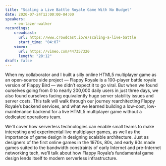 ```yaml
---
title: "Scaling a Live Battle Royale Game With No Budget"
date: 2020-07-24T12:00:00-04:00
speakers:
    - em-lazer-walker
recordings:
    crowdcast:
      url: https://www.crowdcast.io/e/scaling-a-live-battle
      start_time: "04:07"
    vimeo:
      url: https://vimeo.com/447357320
      length: "28:12"
draft: false
---
```


When my collaborator and I built a silly online HTML5 multiplayer game as an open-source side project — Flappy Royale is a 100-player battle royale version of Flappy Bird — we didn’t expect it to go viral. But when we found ourselves going from 0 to nearly 200,000 daily users in just three days, we also found ourselves facing equivalently huge server stability issues and server costs. This talk will walk through our journey rearchitecting Flappy Royale’s backend services, and what we learned building a low-cost, low-maintenance backend for a live HTML5 multiplayer game without a dedicated operations team.

We’ll cover how serverless technologies can enable small teams to make interesting and experimental live multiplayer games, as well as the importance of game design in designing scalable architecture. Just as designers of the first online games in the 1970s, 80s, and early 90s made games suited to the bandwidth constraints of early Internet and pre-Internet networking tech, we’ll talk about how Flappy Royale’s fundamental game design lends itself to modern serverless infrastructure.
